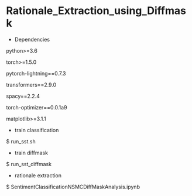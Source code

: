 # Rationale_Extraction_using_Diffmask

- Dependencies


python>=3.6

torch>=1.5.0

pytorch-lightning==0.7.3

transformers==2.9.0

spacy==2.2.4

torch-optimizer==0.0.1a9

matplotlib>=3.1.1

- train classification

$ run_sst.sh

- train diffmask

$ run_sst_diffmask

- rationale extraction

$ SentimentClassificationNSMCDiffMaskAnalysis.ipynb
